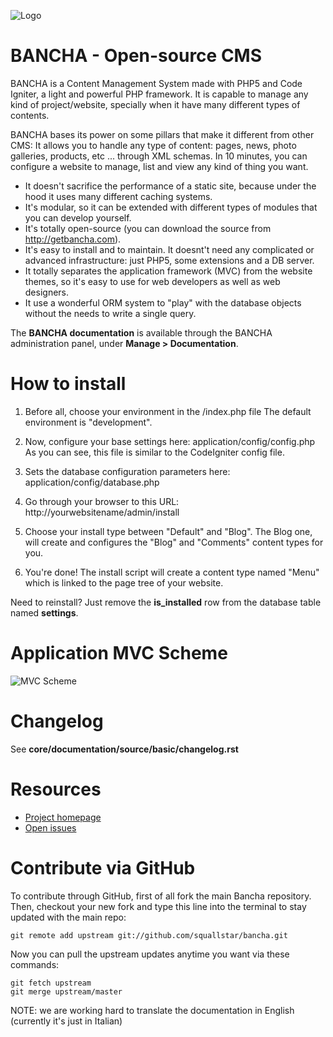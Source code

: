 ![Logo](http://static.squallstar.it/images/bancha-trasp.png)

# BANCHA - Open-source CMS

BANCHA is a Content Management System made with PHP5 and Code Igniter, a light and powerful PHP framework.
It is capable to manage any kind of project/website, specially when it have many different types of contents.

BANCHA bases its power on some pillars that make it different from other CMS:
It allows you to handle any type of content: pages, news, photo galleries, products, etc ... through XML schemas.
In 10 minutes, you can configure a website to manage, list and view any kind of thing you want.

 * It doesn't sacrifice the performance of a static site, because under the hood it uses many different caching systems.
 * It's modular, so it can be extended with different types of modules that you can develop yourself.
 * It's totally open-source (you can download the source from http://getbancha.com).
 * It's easy to install and to maintain. It doesnt't need any complicated or advanced infrastructure: just PHP5, some extensions and a DB server.
  * It totally separates the application framework (MVC) from the website themes, so it's easy to use for web developers as well as web designers.
  * It use a wonderful ORM system to "play" with the database objects without the needs to write a single query.

The **BANCHA documentation** is available through the BANCHA administration panel, under **Manage > Documentation**.

# How to install

1. Before all, choose your environment in the /index.php file
   The default environment is "development".

2. Now, configure your base settings here: application/config/config.php
   As you can see, this file is similar to the CodeIgniter config file.

3. Sets the database configuration parameters here: application/config/database.php

4. Go through your browser to this URL: http://yourwebsitename/admin/install

5. Choose your install type between "Default" and "Blog".
   The Blog one, will create and configures the "Blog" and "Comments" content types for you.

6. You're done! The install script will create a content type named "Menu" which is
   linked to the page tree of your website.

Need to reinstall? Just remove the **is_installed** row from the database table named **settings**.

# Application MVC Scheme

![MVC Scheme](http://static.squallstar.it/images/bancha_mvc_scheme.png)

# Changelog

See **core/documentation/source/basic/changelog.rst**

# Resources

 * [Project homepage](https://github.com/squallstar/bancha)
 * [Open issues](https://github.com/squallstar/bancha/issues)

# Contribute via GitHub

To contribute through GitHub, first of all fork the main Bancha repository.
Then, checkout your new fork and type this line into the terminal to stay updated with the main repo:

    git remote add upstream git://github.com/squallstar/bancha.git

Now you can pull the upstream updates anytime you want via these commands:

    git fetch upstream
    git merge upstream/master

NOTE: we are working hard to translate the documentation in English (currently it's just in Italian)
